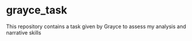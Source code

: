 # grayce_task
This repository contains a task given by Grayce to assess my analysis and narrative skills
